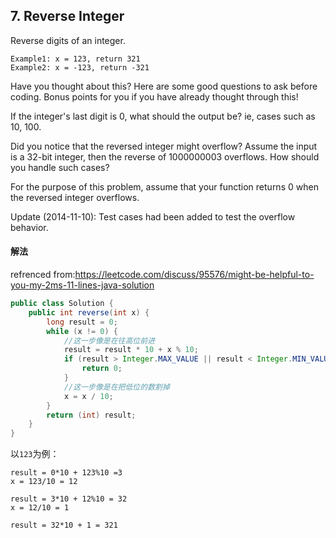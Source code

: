 ## 7. Reverse Integer
Reverse digits of an integer.
```
Example1: x = 123, return 321
Example2: x = -123, return -321
```

Have you thought about this?
Here are some good questions to ask before coding. Bonus points for you if you have already thought through this!

If the integer's last digit is 0, what should the output be? ie, cases such as 10, 100.

Did you notice that the reversed integer might overflow? Assume the input is a 32-bit integer, then the reverse of 1000000003 overflows. How should you handle such cases?

For the purpose of this problem, assume that your function returns 0 when the reversed integer overflows.

Update (2014-11-10):
Test cases had been added to test the overflow behavior.

#### 解法
refrenced from:https://leetcode.com/discuss/95576/might-be-helpful-to-you-my-2ms-11-lines-java-solution

```java
public class Solution {
    public int reverse(int x) {
        long result = 0;
        while (x != 0) {
            //这一步像是在往高位前进
            result = result * 10 + x % 10;
            if (result > Integer.MAX_VALUE || result < Integer.MIN_VALUE) {
                return 0;
            }
            //这一步像是在把低位的数割掉
            x = x / 10;
        }
        return (int) result;
    }
}
```

以`123`为例：  
```
result = 0*10 + 123%10 =3 
x = 123/10 = 12

result = 3*10 + 12%10 = 32
x = 12/10 = 1

result = 32*10 + 1 = 321 
```
